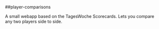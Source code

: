 ##player-comparisons

A small webapp based on the TagesWoche Scorecards. Lets you compare any two players side to side.

